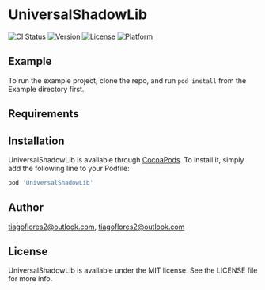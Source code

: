 # UniversalShadowLib

[![CI Status](https://img.shields.io/travis/tiagoflores2@outlook.com/UniversalShadowLib.svg?style=flat)](https://travis-ci.org/tiagoflores2@outlook.com/UniversalShadowLib)
[![Version](https://img.shields.io/cocoapods/v/UniversalShadowLib.svg?style=flat)](https://cocoapods.org/pods/UniversalShadowLib)
[![License](https://img.shields.io/cocoapods/l/UniversalShadowLib.svg?style=flat)](https://cocoapods.org/pods/UniversalShadowLib)
[![Platform](https://img.shields.io/cocoapods/p/UniversalShadowLib.svg?style=flat)](https://cocoapods.org/pods/UniversalShadowLib)

## Example

To run the example project, clone the repo, and run `pod install` from the Example directory first.

## Requirements

## Installation

UniversalShadowLib is available through [CocoaPods](https://cocoapods.org). To install
it, simply add the following line to your Podfile:

```ruby
pod 'UniversalShadowLib'
```

## Author

tiagoflores2@outlook.com, tiagoflores2@outlook.com

## License

UniversalShadowLib is available under the MIT license. See the LICENSE file for more info.
